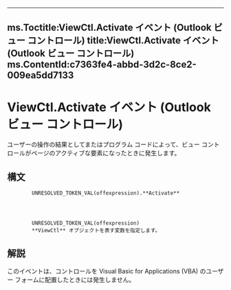 

---
ms.Toctitle:ViewCtl.Activate イベント (Outlook ビュー コントロール)
title:ViewCtl.Activate イベント (Outlook ビュー コントロール)
ms.ContentId:c7363fe4-abbd-3d2c-8ce2-009ea5dd7133
---
# ViewCtl.Activate イベント (Outlook ビュー コントロール)




ユーザーの操作の結果としてまたはプログラム コードによって、ビュー コントロールがページのアクティブな要素になったときに発生します。 



## 構文

            UNRESOLVED_TOKEN_VAL(offexpression).**Activate**




            UNRESOLVED_TOKEN_VAL(offexpression)
            **ViewCtl** オブジェクトを表す変数を指定します。



## 解説
このイベントは、コントロールを Visual Basic for Applications (VBA) のユーザー フォームに配置したときには発生しません。




